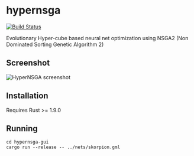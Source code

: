 # hypernsga

[![Build Status](https://travis-ci.org/mneumann/hypernsga.svg?branch=master)](https://travis-ci.org/mneumann/hypernsga)

Evolutionary Hyper-cube based neural net optimization using NSGA2 (Non Dominated Sorting Genetic Algorithm 2)

## Screenshot

![HyperNSGA screenshot](/doc/screenshot.png?raw=true "hypernsga")

## Installation

Requires Rust >= 1.9.0


## Running

```
cd hypernsga-gui
cargo run --release -- ../nets/skorpion.gml
```
